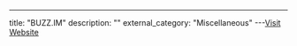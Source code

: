 ---
title: "BUZZ.IM"
description: ""
external_category: "Miscellaneous"
---[Visit Website](https://search.buzz.im/)

